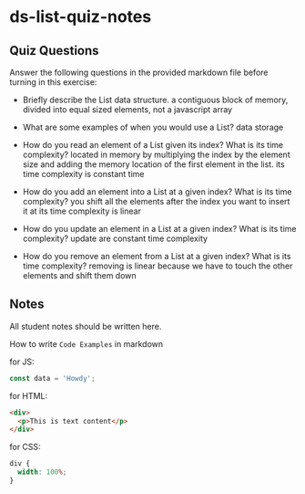 # ds-list-quiz-notes

## Quiz Questions

Answer the following questions in the provided markdown file before turning in this exercise:

- Briefly describe the List data structure.
  a contiguous block of memory, divided into equal sized elements, not a javascript array

- What are some examples of when you would use a List?
  data storage

- How do you read an element of a List given its index? What is its time complexity?
  located in memory by multiplying the index by the element size and adding the memory location of the first element in the list.
  its time complexity is constant time

- How do you add an element into a List at a given index? What is its time complexity?
  you shift all the elements after the index you want to insert it at
  its time complexity is linear

- How do you update an element in a List at a given index? What is its time complexity?
  update are constant time complexity

- How do you remove an element from a List at a given index? What is its time complexity?
  removing is linear because we have to touch the other elements and shift them down

## Notes

All student notes should be written here.

How to write `Code Examples` in markdown

for JS:

```javascript
const data = 'Howdy';
```

for HTML:

```html
<div>
  <p>This is text content</p>
</div>
```

for CSS:

```css
div {
  width: 100%;
}
```
